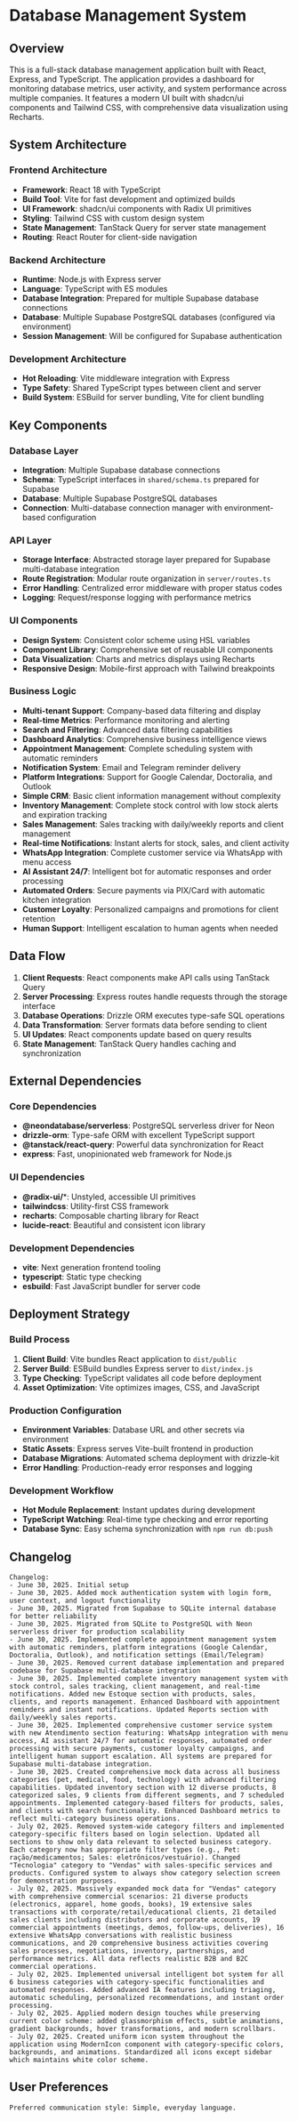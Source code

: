 # Database Management System

## Overview

This is a full-stack database management application built with React, Express, and TypeScript. The application provides a dashboard for monitoring database metrics, user activity, and system performance across multiple companies. It features a modern UI built with shadcn/ui components and Tailwind CSS, with comprehensive data visualization using Recharts.

## System Architecture

### Frontend Architecture
- **Framework**: React 18 with TypeScript
- **Build Tool**: Vite for fast development and optimized builds
- **UI Framework**: shadcn/ui components with Radix UI primitives
- **Styling**: Tailwind CSS with custom design system
- **State Management**: TanStack Query for server state management
- **Routing**: React Router for client-side navigation

### Backend Architecture
- **Runtime**: Node.js with Express server
- **Language**: TypeScript with ES modules
- **Database Integration**: Prepared for multiple Supabase database connections
- **Database**: Multiple Supabase PostgreSQL databases (configured via environment)
- **Session Management**: Will be configured for Supabase authentication

### Development Architecture
- **Hot Reloading**: Vite middleware integration with Express
- **Type Safety**: Shared TypeScript types between client and server
- **Build System**: ESBuild for server bundling, Vite for client bundling

## Key Components

### Database Layer
- **Integration**: Multiple Supabase database connections
- **Schema**: TypeScript interfaces in `shared/schema.ts` prepared for Supabase
- **Database**: Multiple Supabase PostgreSQL databases
- **Connection**: Multi-database connection manager with environment-based configuration

### API Layer
- **Storage Interface**: Abstracted storage layer prepared for Supabase multi-database integration
- **Route Registration**: Modular route organization in `server/routes.ts`
- **Error Handling**: Centralized error middleware with proper status codes
- **Logging**: Request/response logging with performance metrics

### UI Components
- **Design System**: Consistent color scheme using HSL variables
- **Component Library**: Comprehensive set of reusable UI components
- **Data Visualization**: Charts and metrics displays using Recharts
- **Responsive Design**: Mobile-first approach with Tailwind breakpoints

### Business Logic
- **Multi-tenant Support**: Company-based data filtering and display
- **Real-time Metrics**: Performance monitoring and alerting
- **Search and Filtering**: Advanced data filtering capabilities
- **Dashboard Analytics**: Comprehensive business intelligence views
- **Appointment Management**: Complete scheduling system with automatic reminders
- **Notification System**: Email and Telegram reminder delivery
- **Platform Integrations**: Support for Google Calendar, Doctoralia, and Outlook
- **Simple CRM**: Basic client information management without complexity
- **Inventory Management**: Complete stock control with low stock alerts and expiration tracking
- **Sales Management**: Sales tracking with daily/weekly reports and client management
- **Real-time Notifications**: Instant alerts for stock, sales, and client activity
- **WhatsApp Integration**: Complete customer service via WhatsApp with menu access
- **AI Assistant 24/7**: Intelligent bot for automatic responses and order processing
- **Automated Orders**: Secure payments via PIX/Card with automatic kitchen integration
- **Customer Loyalty**: Personalized campaigns and promotions for client retention
- **Human Support**: Intelligent escalation to human agents when needed

## Data Flow

1. **Client Requests**: React components make API calls using TanStack Query
2. **Server Processing**: Express routes handle requests through the storage interface
3. **Database Operations**: Drizzle ORM executes type-safe SQL operations
4. **Data Transformation**: Server formats data before sending to client
5. **UI Updates**: React components update based on query results
6. **State Management**: TanStack Query handles caching and synchronization

## External Dependencies

### Core Dependencies
- **@neondatabase/serverless**: PostgreSQL serverless driver for Neon
- **drizzle-orm**: Type-safe ORM with excellent TypeScript support
- **@tanstack/react-query**: Powerful data synchronization for React
- **express**: Fast, unopinionated web framework for Node.js

### UI Dependencies
- **@radix-ui/***: Unstyled, accessible UI primitives
- **tailwindcss**: Utility-first CSS framework
- **recharts**: Composable charting library for React
- **lucide-react**: Beautiful and consistent icon library

### Development Dependencies
- **vite**: Next generation frontend tooling
- **typescript**: Static type checking
- **esbuild**: Fast JavaScript bundler for server code

## Deployment Strategy

### Build Process
1. **Client Build**: Vite bundles React application to `dist/public`
2. **Server Build**: ESBuild bundles Express server to `dist/index.js`
3. **Type Checking**: TypeScript validates all code before deployment
4. **Asset Optimization**: Vite optimizes images, CSS, and JavaScript

### Production Configuration
- **Environment Variables**: Database URL and other secrets via environment
- **Static Assets**: Express serves Vite-built frontend in production
- **Database Migrations**: Automated schema deployment with drizzle-kit
- **Error Handling**: Production-ready error responses and logging

### Development Workflow
- **Hot Module Replacement**: Instant updates during development
- **TypeScript Watching**: Real-time type checking and error reporting
- **Database Sync**: Easy schema synchronization with `npm run db:push`

## Changelog

```
Changelog:
- June 30, 2025. Initial setup
- June 30, 2025. Added mock authentication system with login form, user context, and logout functionality
- June 30, 2025. Migrated from Supabase to SQLite internal database for better reliability
- June 30, 2025. Migrated from SQLite to PostgreSQL with Neon serverless driver for production scalability
- June 30, 2025. Implemented complete appointment management system with automatic reminders, platform integrations (Google Calendar, Doctoralia, Outlook), and notification settings (Email/Telegram)
- June 30, 2025. Removed current database implementation and prepared codebase for Supabase multi-database integration
- June 30, 2025. Implemented complete inventory management system with stock control, sales tracking, client management, and real-time notifications. Added new Estoque section with products, sales, clients, and reports management. Enhanced Dashboard with appointment reminders and instant notifications. Updated Reports section with daily/weekly sales reports.
- June 30, 2025. Implemented comprehensive customer service system with new Atendimento section featuring: WhatsApp integration with menu access, AI assistant 24/7 for automatic responses, automated order processing with secure payments, customer loyalty campaigns, and intelligent human support escalation. All systems are prepared for Supabase multi-database integration.
- June 30, 2025. Created comprehensive mock data across all business categories (pet, medical, food, technology) with advanced filtering capabilities. Updated inventory section with 12 diverse products, 8 categorized sales, 9 clients from different segments, and 7 scheduled appointments. Implemented category-based filters for products, sales, and clients with search functionality. Enhanced Dashboard metrics to reflect multi-category business operations.
- July 02, 2025. Removed system-wide category filters and implemented category-specific filters based on login selection. Updated all sections to show only data relevant to selected business category. Each category now has appropriate filter types (e.g., Pet: ração/medicamentos; Sales: eletrônicos/vestuário). Changed "Tecnologia" category to "Vendas" with sales-specific services and products. Configured system to always show category selection screen for demonstration purposes.
- July 02, 2025. Massively expanded mock data for "Vendas" category with comprehensive commercial scenarios: 21 diverse products (electronics, apparel, home goods, books), 19 extensive sales transactions with corporate/retail/educational clients, 21 detailed sales clients including distributors and corporate accounts, 19 commercial appointments (meetings, demos, follow-ups, deliveries), 16 extensive WhatsApp conversations with realistic business communications, and 20 comprehensive business activities covering sales processes, negotiations, inventory, partnerships, and performance metrics. All data reflects realistic B2B and B2C commercial operations.
- July 02, 2025. Implemented universal intelligent bot system for all 6 business categories with category-specific functionalities and automated responses. Added advanced IA features including triaging, automatic scheduling, personalized recommendations, and instant order processing.
- July 02, 2025. Applied modern design touches while preserving current color scheme: added glassmorphism effects, subtle animations, gradient backgrounds, hover transformations, and modern scrollbars.
- July 02, 2025. Created uniform icon system throughout the application using ModernIcon component with category-specific colors, backgrounds, and animations. Standardized all icons except sidebar which maintains white color scheme.
```

## User Preferences

```
Preferred communication style: Simple, everyday language.
```